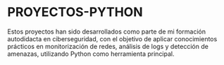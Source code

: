 # PROYECTOS-PYTHON
Estos proyectos han sido desarrollados como parte de mi formación autodidacta en ciberseguridad, con el objetivo de aplicar conocimientos prácticos en monitorización de redes, análisis de logs y detección de amenazas, utilizando Python como herramienta principal.
